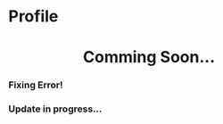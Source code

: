 # Profile

<h1 align="center">Comming Soon...</h1>
  
<h3>Fixing Error!</h3>     
<h3>Update in progress...</h3>
    
 
